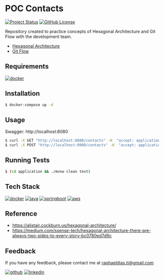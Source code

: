 # POC Contacts

[![Project Status](https://img.shields.io/static/v1?label=project%20status&message=complete&color=success&style=flat-square)](#)
[![GitHub License](https://img.shields.io/github/license/raphaelbh/readme-template?style=flat-square)](#)

Repository created to practice concepts of Hexagonal Architecture and Git Flow with the development team.

- [Hexagonal Architecture](https://alistair.cockburn.us/hexagonal-architecture/)
- [Git Flow](https://www.atlassian.com/git/tutorials/comparing-workflows/gitflow-workflow#:~:text=Gitflow%20is%20a%20legacy%20Git,software%20development%20and%20DevOps%20practices.)

## Requirements

[![docker](https://img.shields.io/badge/Docker-2CA5E0?style=for-the-badge&logo=docker&logoColor=white)](https://www.docker.com/)

## Installation

```bash
$ docker-compose up -d
```
    
## Usage

Swagger: http://localhost:8080

```bash
$ curl -X GET "http://localhost:8080/contacts" -H  "accept: application/json"
$ curl -X POST "http://localhost:8080/contacts" -H  "accept: application/json" -H  "Content-Type: application/json" -d "{\"name\":\"John Conor\",\"phone\":\"5591980563029\",\"email\":\"jconor@gmail.com\"}"
```

## Running Tests

```bash
$ (cd application && ./mvnw clean test)
```

## Tech Stack

[![docker](https://img.shields.io/badge/Docker-2CA5E0?style=for-the-badge&logo=docker&logoColor=white)](https://www.docker.com/)
[![java](https://img.shields.io/badge/Java-ED8B00?style=for-the-badge&logo=java&logoColor=white)](https://www.java.com/)
[![springboot](https://img.shields.io/badge/Spring_Boot-F2F4F9?style=for-the-badge&logo=spring-boot)](https://spring.io/projects/spring-boot)
[![aws](https://img.shields.io/badge/Amazon_AWS-FF9900?style=for-the-badge&logo=amazonaws&logoColor=white)](https://aws.amazon.com/)

## Reference

- https://alistair.cockburn.us/hexagonal-architecture/
- https://medium.com/ssense-tech/hexagonal-architecture-there-are-always-two-sides-to-every-story-bc0780ed7d9c

## Feedback

If you have any feedback, please contact me at raphaeldias.ti@gmail.com

[![github](https://img.shields.io/badge/GitHub-100000?style=for-the-badge&logo=github&logoColor=white)](https://github.com/raphaelbh)
[![linkedin](https://img.shields.io/badge/LinkedIn-0077B5?style=for-the-badge&logo=linkedin&logoColor=white)](https://www.linkedin.com/in/raphaelbh/)